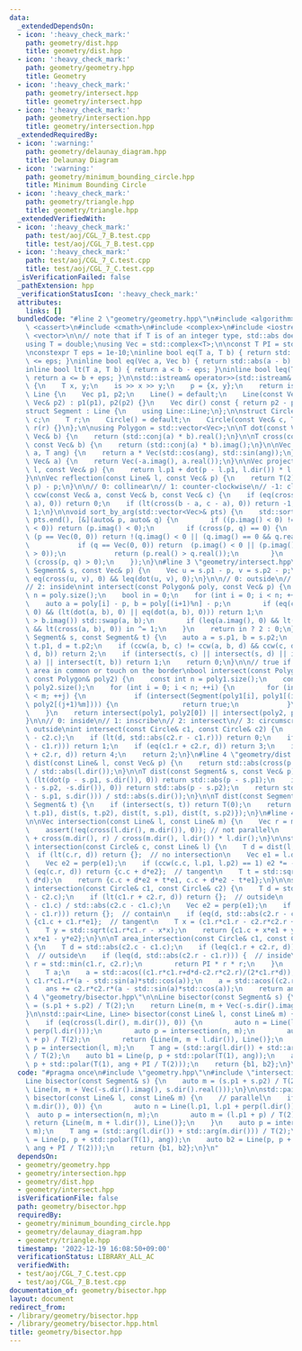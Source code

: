```yaml
---
data:
  _extendedDependsOn:
  - icon: ':heavy_check_mark:'
    path: geometry/dist.hpp
    title: geometry/dist.hpp
  - icon: ':heavy_check_mark:'
    path: geometry/geometry.hpp
    title: Geometry
  - icon: ':heavy_check_mark:'
    path: geometry/intersect.hpp
    title: geometry/intersect.hpp
  - icon: ':heavy_check_mark:'
    path: geometry/intersection.hpp
    title: geometry/intersection.hpp
  _extendedRequiredBy:
  - icon: ':warning:'
    path: geometry/delaunay_diagram.hpp
    title: Delaunay Diagram
  - icon: ':warning:'
    path: geometry/minimum_bounding_circle.hpp
    title: Minimum Bounding Circle
  - icon: ':heavy_check_mark:'
    path: geometry/triangle.hpp
    title: geometry/triangle.hpp
  _extendedVerifiedWith:
  - icon: ':heavy_check_mark:'
    path: test/aoj/CGL_7_B.test.cpp
    title: test/aoj/CGL_7_B.test.cpp
  - icon: ':heavy_check_mark:'
    path: test/aoj/CGL_7_C.test.cpp
    title: test/aoj/CGL_7_C.test.cpp
  _isVerificationFailed: false
  _pathExtension: hpp
  _verificationStatusIcon: ':heavy_check_mark:'
  attributes:
    links: []
  bundledCode: "#line 2 \"geometry/geometry.hpp\"\n#include <algorithm>\n#include\
    \ <cassert>\n#include <cmath>\n#include <complex>\n#include <iostream>\n#include\
    \ <vector>\n\n// note that if T is of an integer type, std::abs does not work\n\
    using T = double;\nusing Vec = std::complex<T>;\n\nconst T PI = std::acos(-1);\n\
    \nconstexpr T eps = 1e-10;\ninline bool eq(T a, T b) { return std::abs(a - b)\
    \ <= eps; }\ninline bool eq(Vec a, Vec b) { return std::abs(a - b) <= eps; }\n\
    inline bool lt(T a, T b) { return a < b - eps; }\ninline bool leq(T a, T b) {\
    \ return a <= b + eps; }\n\nstd::istream& operator>>(std::istream& is, Vec& p)\
    \ {\n    T x, y;\n    is >> x >> y;\n    p = {x, y};\n    return is;\n}\n\nstruct\
    \ Line {\n    Vec p1, p2;\n    Line() = default;\n    Line(const Vec& p1, const\
    \ Vec& p2) : p1(p1), p2(p2) {}\n    Vec dir() const { return p2 - p1; }\n};\n\n\
    struct Segment : Line {\n    using Line::Line;\n};\n\nstruct Circle {\n    Vec\
    \ c;\n    T r;\n    Circle() = default;\n    Circle(const Vec& c, T r) : c(c),\
    \ r(r) {}\n};\n\nusing Polygon = std::vector<Vec>;\n\nT dot(const Vec& a, const\
    \ Vec& b) {\n    return (std::conj(a) * b).real();\n}\n\nT cross(const Vec& a,\
    \ const Vec& b) {\n    return (std::conj(a) * b).imag();\n}\n\nVec rot(const Vec&\
    \ a, T ang) {\n    return a * Vec(std::cos(ang), std::sin(ang));\n}\n\nVec perp(const\
    \ Vec& a) {\n    return Vec(-a.imag(), a.real());\n}\n\nVec projection(const Line&\
    \ l, const Vec& p) {\n    return l.p1 + dot(p - l.p1, l.dir()) * l.dir() / std::norm(l.dir());\n\
    }\n\nVec reflection(const Line& l, const Vec& p) {\n    return T(2) * projection(l,\
    \ p) - p;\n}\n\n// 0: collinear\n// 1: counter-clockwise\n// -1: clockwise\nint\
    \ ccw(const Vec& a, const Vec& b, const Vec& c) {\n    if (eq(cross(b - a, c -\
    \ a), 0)) return 0;\n    if (lt(cross(b - a, c - a), 0)) return -1;\n    return\
    \ 1;\n}\n\nvoid sort_by_arg(std::vector<Vec>& pts) {\n    std::sort(pts.begin(),\
    \ pts.end(), [&](auto& p, auto& q) {\n        if ((p.imag() < 0) != (q.imag()\
    \ < 0)) return (p.imag() < 0);\n        if (cross(p, q) == 0) {\n            if\
    \ (p == Vec(0, 0)) return !(q.imag() < 0 || (q.imag() == 0 && q.real() > 0));\n\
    \            if (q == Vec(0, 0)) return  (p.imag() < 0 || (p.imag() == 0 && p.real()\
    \ > 0));\n            return (p.real() > q.real());\n        }\n        return\
    \ (cross(p, q) > 0);\n    });\n}\n#line 3 \"geometry/intersect.hpp\"\n\nbool intersect(const\
    \ Segment& s, const Vec& p) {\n    Vec u = s.p1 - p, v = s.p2 - p;\n    return\
    \ eq(cross(u, v), 0) && leq(dot(u, v), 0);\n}\n\n// 0: outside\n// 1: on the border\n\
    // 2: inside\nint intersect(const Polygon& poly, const Vec& p) {\n    const int\
    \ n = poly.size();\n    bool in = 0;\n    for (int i = 0; i < n; ++i) {\n    \
    \    auto a = poly[i] - p, b = poly[(i+1)%n] - p;\n        if (eq(cross(a, b),\
    \ 0) && (lt(dot(a, b), 0) || eq(dot(a, b), 0))) return 1;\n        if (a.imag()\
    \ > b.imag()) std::swap(a, b);\n        if (leq(a.imag(), 0) && lt(0, b.imag())\
    \ && lt(cross(a, b), 0)) in ^= 1;\n    }\n    return in ? 2 : 0;\n}\n\nint intersect(const\
    \ Segment& s, const Segment& t) {\n    auto a = s.p1, b = s.p2;\n    auto c =\
    \ t.p1, d = t.p2;\n    if (ccw(a, b, c) != ccw(a, b, d) && ccw(c, d, a) != ccw(c,\
    \ d, b)) return 2;\n    if (intersect(s, c) || intersect(s, d) || intersect(t,\
    \ a) || intersect(t, b)) return 1;\n    return 0;\n}\n\n// true if they have positive\
    \ area in common or touch on the border\nbool intersect(const Polygon& poly1,\
    \ const Polygon& poly2) {\n    const int n = poly1.size();\n    const int m =\
    \ poly2.size();\n    for (int i = 0; i < n; ++i) {\n        for (int j = 0; j\
    \ < m; ++j) {\n            if (intersect(Segment(poly1[i], poly1[(i+1)%n]), Segment(poly2[j],\
    \ poly2[(j+1)%m]))) {\n                return true;\n            }\n        }\n\
    \    }\n    return intersect(poly1, poly2[0]) || intersect(poly2, poly1[0]);\n\
    }\n\n// 0: inside\n// 1: inscribe\n// 2: intersect\n// 3: circumscribe\n// 4:\
    \ outside\nint intersect(const Circle& c1, const Circle& c2) {\n    T d = std::abs(c1.c\
    \ - c2.c);\n    if (lt(d, std::abs(c2.r - c1.r))) return 0;\n    if (eq(d, std::abs(c2.r\
    \ - c1.r))) return 1;\n    if (eq(c1.r + c2.r, d)) return 3;\n    if (lt(c1.r\
    \ + c2.r, d)) return 4;\n    return 2;\n}\n#line 4 \"geometry/dist.hpp\"\n\nT\
    \ dist(const Line& l, const Vec& p) {\n    return std::abs(cross(p - l.p1, l.dir()))\
    \ / std::abs(l.dir());\n}\n\nT dist(const Segment& s, const Vec& p) {\n    if\
    \ (lt(dot(p - s.p1, s.dir()), 0)) return std::abs(p - s.p1);\n    if (lt(dot(p\
    \ - s.p2, -s.dir()), 0)) return std::abs(p - s.p2);\n    return std::abs(cross(p\
    \ - s.p1, s.dir())) / std::abs(s.dir());\n}\n\nT dist(const Segment& s, const\
    \ Segment& t) {\n    if (intersect(s, t)) return T(0);\n    return std::min({dist(s,\
    \ t.p1), dist(s, t.p2), dist(t, s.p1), dist(t, s.p2)});\n}\n#line 4 \"geometry/intersection.hpp\"\
    \n\nVec intersection(const Line& l, const Line& m) {\n    Vec r = m.p1 - l.p1;\n\
    \    assert(!eq(cross(l.dir(), m.dir()), 0)); // not parallel\n    return l.p1\
    \ + cross(m.dir(), r) / cross(m.dir(), l.dir()) * l.dir();\n}\n\nstd::vector<Vec>\
    \ intersection(const Circle& c, const Line& l) {\n    T d = dist(l, c.c);\n  \
    \  if (lt(c.r, d)) return {};  // no intersection\n    Vec e1 = l.dir() / std::abs(l.dir());\n\
    \    Vec e2 = perp(e1);\n    if (ccw(c.c, l.p1, l.p2) == 1) e2 *= -1;\n    if\
    \ (eq(c.r, d)) return {c.c + d*e2};  // tangent\n    T t = std::sqrt(c.r*c.r -\
    \ d*d);\n    return {c.c + d*e2 + t*e1, c.c + d*e2 - t*e1};\n}\n\nstd::vector<Vec>\
    \ intersection(const Circle& c1, const Circle& c2) {\n    T d = std::abs(c1.c\
    \ - c2.c);\n    if (lt(c1.r + c2.r, d)) return {};  // outside\n    Vec e1 = (c2.c\
    \ - c1.c) / std::abs(c2.c - c1.c);\n    Vec e2 = perp(e1);\n    if (lt(d, std::abs(c2.r\
    \ - c1.r))) return {};  // contain\n    if (eq(d, std::abs(c2.r - c1.r))) return\
    \ {c1.c + c1.r*e1};  // tangent\n    T x = (c1.r*c1.r - c2.r*c2.r + d*d) / (2*d);\n\
    \    T y = std::sqrt(c1.r*c1.r - x*x);\n    return {c1.c + x*e1 + y*e2, c1.c +\
    \ x*e1 - y*e2};\n}\n\nT area_intersection(const Circle& c1, const Circle& c2)\
    \ {\n    T d = std::abs(c2.c - c1.c);\n    if (leq(c1.r + c2.r, d)) return 0;\
    \  // outside\n    if (leq(d, std::abs(c2.r - c1.r))) {  // inside\n        T\
    \ r = std::min(c1.r, c2.r);\n        return PI * r * r;\n    }\n    T ans = 0;\n\
    \    T a;\n    a = std::acos((c1.r*c1.r+d*d-c2.r*c2.r)/(2*c1.r*d));\n    ans +=\
    \ c1.r*c1.r*(a - std::sin(a)*std::cos(a));\n    a = std::acos((c2.r*c2.r+d*d-c1.r*c1.r)/(2*c2.r*d));\n\
    \    ans += c2.r*c2.r*(a - std::sin(a)*std::cos(a));\n    return ans;\n}\n#line\
    \ 4 \"geometry/bisector.hpp\"\n\nLine bisector(const Segment& s) {\n    auto m\
    \ = (s.p1 + s.p2) / T(2);\n    return Line(m, m + Vec(-s.dir().imag(), s.dir().real()));\n\
    }\n\nstd::pair<Line, Line> bisector(const Line& l, const Line& m) {\n    // parallel\n\
    \    if (eq(cross(l.dir(), m.dir()), 0)) {\n        auto n = Line(l.p1, l.p1 +\
    \ perp(l.dir()));\n        auto p = intersection(n, m);\n        auto m = (l.p1\
    \ + p) / T(2);\n        return {Line(m, m + l.dir()), Line()};\n    }\n    auto\
    \ p = intersection(l, m);\n    T ang = (std::arg(l.dir()) + std::arg(m.dir()))\
    \ / T(2);\n    auto b1 = Line(p, p + std::polar(T(1), ang));\n    auto b2 = Line(p,\
    \ p + std::polar(T(1), ang + PI / T(2)));\n    return {b1, b2};\n}\n"
  code: "#pragma once\n#include \"geometry.hpp\"\n#include \"intersection.hpp\"\n\n\
    Line bisector(const Segment& s) {\n    auto m = (s.p1 + s.p2) / T(2);\n    return\
    \ Line(m, m + Vec(-s.dir().imag(), s.dir().real()));\n}\n\nstd::pair<Line, Line>\
    \ bisector(const Line& l, const Line& m) {\n    // parallel\n    if (eq(cross(l.dir(),\
    \ m.dir()), 0)) {\n        auto n = Line(l.p1, l.p1 + perp(l.dir()));\n      \
    \  auto p = intersection(n, m);\n        auto m = (l.p1 + p) / T(2);\n       \
    \ return {Line(m, m + l.dir()), Line()};\n    }\n    auto p = intersection(l,\
    \ m);\n    T ang = (std::arg(l.dir()) + std::arg(m.dir())) / T(2);\n    auto b1\
    \ = Line(p, p + std::polar(T(1), ang));\n    auto b2 = Line(p, p + std::polar(T(1),\
    \ ang + PI / T(2)));\n    return {b1, b2};\n}\n"
  dependsOn:
  - geometry/geometry.hpp
  - geometry/intersection.hpp
  - geometry/dist.hpp
  - geometry/intersect.hpp
  isVerificationFile: false
  path: geometry/bisector.hpp
  requiredBy:
  - geometry/minimum_bounding_circle.hpp
  - geometry/delaunay_diagram.hpp
  - geometry/triangle.hpp
  timestamp: '2022-12-19 16:08:50+09:00'
  verificationStatus: LIBRARY_ALL_AC
  verifiedWith:
  - test/aoj/CGL_7_C.test.cpp
  - test/aoj/CGL_7_B.test.cpp
documentation_of: geometry/bisector.hpp
layout: document
redirect_from:
- /library/geometry/bisector.hpp
- /library/geometry/bisector.hpp.html
title: geometry/bisector.hpp
---
```

